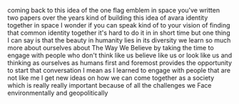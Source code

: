 coming back to this idea of the one flag emblem in space you've written two papers over the years kind of building this idea of avara identity together in space I wonder if you can speak kind of to your vision of finding that common identity together it's hard to do it in in short time but one thing I can say is that the beauty in humanity lies in its diversity we learn so much more about ourselves about The Way We Believe by taking the time to engage with people who don't think like us believe like us or look like us and thinking as ourselves as humans first and foremost provides the opportunity to start that conversation I mean as I learned to engage with people that are not like me I get new ideas on how we can come together as a society which is really really important because of all the challenges we Face environmentally and geopolitically